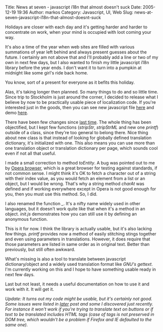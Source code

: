 Title: News at seven - javascript i18n that almost doesn't suck
Date: 2005-12-19 19:36
Author: markos
Category: Javascript, UI, Web
Slug: news-at-seven-javascript-i18n-that-almost-doesnt-suck

Holidays are closer with each day and it's getting harder and harder to
concentrate on work, when your mind is occupied with loot coming your
way.

It's also a time of the year when web sites are filled with various
summations of year left behind and always present guesses about the
future. I certainly am not above that and I'll probably add a line or
two of my own in next few days, but I also wanted to finish my little
javascript i18n library before the year ends. I don't want it to turn
into a pumpkin at midnight like some girl's ride back home.

You know, sort of a present for everyone as it befits this holiday.

Alas, it's taking longer then planned. So many things to do and so
little time. Since trip to Stockholm is just around the corner, I
decided to release what I believe by now to be practically usable piece
of localization code. If you're interested just in the goods, then you
can see new javascript file
[here](http://markos.gaivo.net/examples/js_i18n/3/translate.js "Javascript i18n library")
and demo
[here](http://markos.gaivo.net/examples/js_i18n/3/index.html "Javascript i18n demo").

There have been few changes since [last
time](http://markos.gaivo.net/blog/?p=93 "Previous post on this topic").
The whole thing has been objectified, but I kept few functions
(*stripStr*, *stripStrML* and new one *printf*) outside of a class,
since they're too general to belong there. Nice thing about new class is
that instead of looking for globally defined translation dictionary,
it's initialized with one. This also means you can use more than one
translation object or translation dictionary per page, which sounds cool
even if not all that useful.

I made a small correction to method *toEntity*. A bug was pointed out to
me by [Opera browser](http://www.opera.com), which is a great browser
for testing against standards, if not common sense. I might think it's
OK to fetch a character out of a string with their index value, as you
would fetch an element from a list or an object, but I would be wrong.
That's why a string method *charAt* was defined and if working
everywhere except in Opera is not good enough for you, then you must use
this method. So, I did.

I also renamed the function *\_*. It's a nifty name widely used in other
languages, but it doesn't work quite like that when it's a method in an
object. *init.js* demonstrates how you can still use it by defining an
anonymous function.

This is it for now. I think the library is actually usable, but it's
also lacking few things. *printf* provides now a method of easily
stitching stings together and even using parameters in translations.
However, it does require that those parameters are listed in same order
as in original text. Better than previously, but still often awkward.

What's missing is also a tool to translate between javascript
dictionary/object and a widely used translation format like *GNU's
gettext*. I'm currently working on this and I hope to have something
usable ready in next few days.

Last but not least, it needs a useful documentation on how to use it and
work with it. It will get it.

*Update: It turns out my code might be usable, but it's certainly not
good. Some issues were listed in*
*[later](http://markos.gaivo.net/blog/?p=130)* *post and some I
discovered just recently. For instance it won't work if you're trying to
translate text on buttons or if text to be translated includes HTML tags
(case of tags is not preserved in DOM tree, which wouldn't be a problem
if Firefox and IE defaulted to the same one).*

